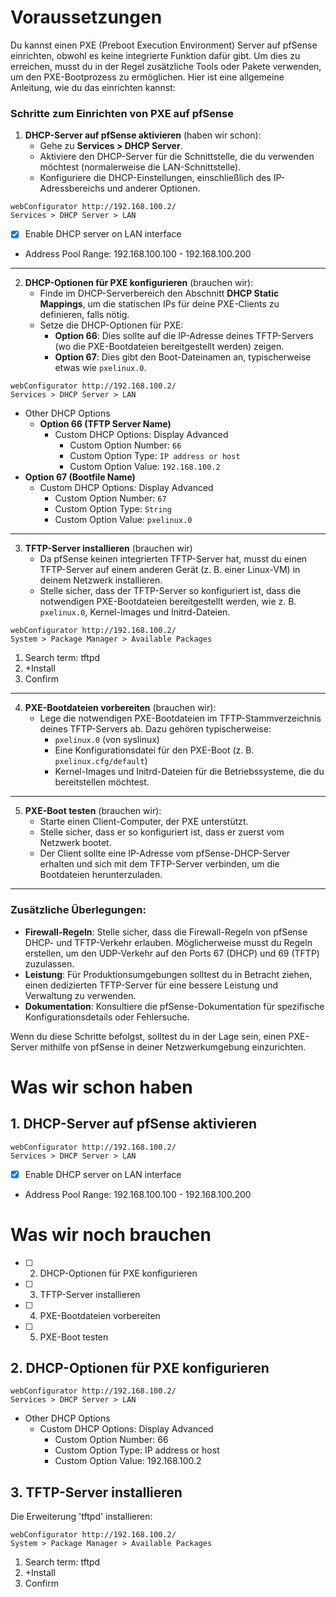 # Voraussetzungen

Du kannst einen PXE (Preboot Execution Environment) Server auf pfSense einrichten, obwohl es keine integrierte Funktion dafür gibt. Um dies zu erreichen, musst du in der Regel zusätzliche Tools oder Pakete verwenden, um den PXE-Bootprozess zu ermöglichen. Hier ist eine allgemeine Anleitung, wie du das einrichten kannst:

### Schritte zum Einrichten von PXE auf pfSense

1. **DHCP-Server auf pfSense aktivieren** (haben wir schon):
   - Gehe zu **Services > DHCP Server**.
   - Aktiviere den DHCP-Server für die Schnittstelle, die du verwenden möchtest (normalerweise die LAN-Schnittstelle).
   - Konfiguriere die DHCP-Einstellungen, einschließlich des IP-Adressbereichs und anderer Optionen.

```plaintext
webConfigurator http://192.168.100.2/
Services > DHCP Server > LAN
```
- [x] Enable DHCP server on LAN interface
- Address Pool Range: 192.168.100.100 - 192.168.100.200
---
2. **DHCP-Optionen für PXE konfigurieren** (brauchen wir):
   - Finde im DHCP-Serverbereich den Abschnitt **DHCP Static Mappings**, um die statischen IPs für deine PXE-Clients zu definieren, falls nötig.
   - Setze die DHCP-Optionen für PXE:
     - **Option 66**: Dies sollte auf die IP-Adresse deines TFTP-Servers (wo die PXE-Bootdateien bereitgestellt werden) zeigen.
     - **Option 67**: Dies gibt den Boot-Dateinamen an, typischerweise etwas wie `pxelinux.0`.

```plaintext
webConfigurator http://192.168.100.2/
Services > DHCP Server > LAN
```
- Other DHCP Options
   - **Option 66 (TFTP Server Name)**
        - Custom DHCP Options: Display Advanced 
           - Custom Option Number: `66`
           - Custom Option Type: `IP address or host`
           - Custom Option Value: `192.168.100.2`
- **Option 67 (Bootfile Name)**
     - Custom DHCP Options: Display Advanced 
        - Custom Option Number: `67`
        - Custom Option Type: `String`
        - Custom Option Value: `pxelinux.0`
---
3. **TFTP-Server installieren** (brauchen wir)
   - Da pfSense keinen integrierten TFTP-Server hat, musst du einen TFTP-Server auf einem anderen Gerät (z. B. einer Linux-VM) in deinem Netzwerk installieren.
   - Stelle sicher, dass der TFTP-Server so konfiguriert ist, dass die notwendigen PXE-Bootdateien bereitgestellt werden, wie z. B. `pxelinux.0`, Kernel-Images und Initrd-Dateien.

```plaintext
webConfigurator http://192.168.100.2/
System > Package Manager > Available Packages
```

1. Search term: tftpd
2. +Install
3. Confirm
---
4. **PXE-Bootdateien vorbereiten** (brauchen wir):
   - Lege die notwendigen PXE-Bootdateien im TFTP-Stammverzeichnis deines TFTP-Servers ab. Dazu gehören typischerweise:
     - `pxelinux.0` (von syslinux)
     - Eine Konfigurationsdatei für den PXE-Boot (z. B. `pxelinux.cfg/default`)
     - Kernel-Images und Initrd-Dateien für die Betriebssysteme, die du bereitstellen möchtest.
---
5. **PXE-Boot testen** (brauchen wir):
   - Starte einen Client-Computer, der PXE unterstützt.
   - Stelle sicher, dass er so konfiguriert ist, dass er zuerst vom Netzwerk bootet.
   - Der Client sollte eine IP-Adresse vom pfSense-DHCP-Server erhalten und sich mit dem TFTP-Server verbinden, um die Bootdateien herunterzuladen.
---
### Zusätzliche Überlegungen:
- **Firewall-Regeln**: Stelle sicher, dass die Firewall-Regeln von pfSense DHCP- und TFTP-Verkehr erlauben. Möglicherweise musst du Regeln erstellen, um den UDP-Verkehr auf den Ports 67 (DHCP) und 69 (TFTP) zuzulassen.
- **Leistung**: Für Produktionsumgebungen solltest du in Betracht ziehen, einen dedizierten TFTP-Server für eine bessere Leistung und Verwaltung zu verwenden.
- **Dokumentation**: Konsultiere die pfSense-Dokumentation für spezifische Konfigurationsdetails oder Fehlersuche.

Wenn du diese Schritte befolgst, solltest du in der Lage sein, einen PXE-Server mithilfe von pfSense in deiner Netzwerkumgebung einzurichten.

# Was wir schon haben

## 1. DHCP-Server auf pfSense aktivieren

```plaintext
webConfigurator http://192.168.100.2/
Services > DHCP Server > LAN
```
- [x] Enable DHCP server on LAN interface
- Address Pool Range: 192.168.100.100 - 192.168.100.200

# Was wir noch brauchen

- [ ] 2. DHCP-Optionen für PXE konfigurieren
- [ ] 3. TFTP-Server installieren
- [ ] 4. PXE-Bootdateien vorbereiten
- [ ] 5. PXE-Boot testen

## 2. DHCP-Optionen für PXE konfigurieren

```plaintext
webConfigurator http://192.168.100.2/
Services > DHCP Server > LAN
```
- Other DHCP Options
  - Custom DHCP Options: Display Advanced
     - Custom Option Number: 66
     - Custom Option Type: IP address or host
     - Custom Option Value: 192.168.100.2

## 3. TFTP-Server installieren

Die Erweiterung 'tftpd' installieren:

```plaintext
webConfigurator http://192.168.100.2/
System > Package Manager > Available Packages
```

1. Search term: tftpd
2. +Install
3. Confirm





